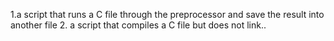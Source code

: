1.a script that runs a C file through the preprocessor and save the result into another file
2. a script that compiles a C file but does not link..
